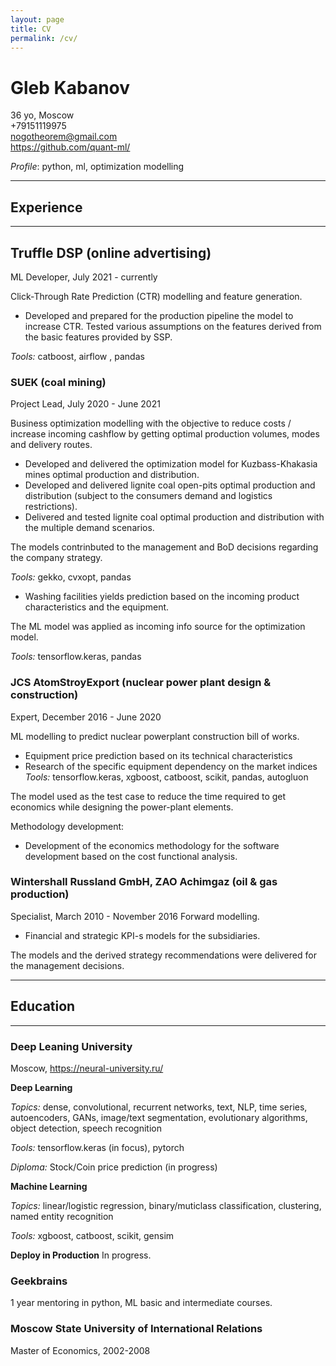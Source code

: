 ```yaml
---
layout: page
title: CV
permalink: /cv/
---
```


# Gleb Kabanov
36 yo, Moscow\
+79151119975\
nogotheorem@gmail.com\
https://github.com/quant-ml/

*Profile*: python, ml, optimization modelling

---
## Experience
---
## Truffle DSP (online advertising)
ML Developer, July 2021 - currently

Click-Through Rate Prediction (CTR) modelling and feature generation.
* Developed and prepared for the production pipeline the model to increase CTR. Tested various assumptions on the features derived from the basic features provided by SSP.

*Tools:* catboost, airflow , pandas

### SUEK (coal mining)
Project Lead, July 2020 - June 2021

Business optimization modelling with the objective to reduce costs / increase incoming cashflow by getting optimal production volumes, modes and delivery routes.
* Developed and delivered the optimization model for Kuzbass-Khakasia mines optimal production and distribution.
* Developed and delivered lignite coal open-pits optimal production and distribution (subject to the consumers demand and logistics restrictions).
* Delivered and tested lignite coal optimal production and distribution with the multiple demand scenarios.

The models contrinbuted to the management and BoD decisions regarding the company strategy. 

*Tools:* gekko, cvxopt, pandas
* Washing facilities yields prediction based on the incoming product characteristics and the equipment.

The ML model was applied as incoming info source for the optimization model. 

*Tools:* tensorflow.keras, pandas

### JCS AtomStroyExport (nuclear power plant design & construction)
Expert, December 2016 - June 2020

ML modelling to predict nuclear powerplant construction bill of works.
* Equipment price prediction based on its technical characteristics
* Research of the specific equipment dependency on the market indices
*Tools:* tensorflow.keras, xgboost, catboost, scikit, pandas, autogluon

The model used as the test case to reduce the time required to get economics while designing the power-plant elements.

Methodology development:
* Development of the economics methodology for the software development based on the cost functional analysis.

### Wintershall Russland GmbH, ZAO Achimgaz (oil & gas production)
Specialist, March 2010 - November 2016
Forward modelling.
* Financial and strategic KPI-s models for the subsidiaries.

The models and the derived strategy recommendations were delivered for the management decisions.

---
## Education
---

### Deep Leaning University
Moscow, https://neural-university.ru/

**Deep Learning**

*Topics:* dense, convolutional, recurrent networks, text, NLP, time series, autoencoders, GANs, image/text segmentation, evolutionary algorithms, object detection, speech recognition

*Tools:* tensorflow.keras (in focus), pytorch

*Diploma:* Stock/Coin price prediction (in progress)

**Machine Learning**

*Topics:* linear/logistic regression, binary/muticlass classification, clustering, named entity recognition

*Tools:* xgboost, catboost, scikit, gensim

**Deploy in Production**
In progress.

### Geekbrains
1 year mentoring in python, ML basic and intermediate courses.

### Moscow State University of International Relations 
Master of Economics, 2002-2008
